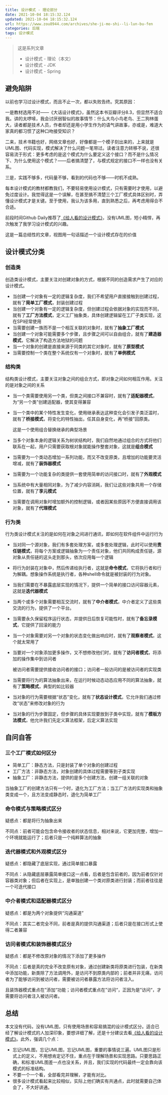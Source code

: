 ```yaml
---
title: 设计模式 - 理论部分
date: 2021-10-04 18:15:32.124
updated: 2021-10-04 18:15:32.124
url: https://www.zou8944.com/archives/she-ji-mo-shi--li-lun-bu-fen
categories: 后端
tags: 设计模式
---
```


> 这是系列文章
>
> - 设计模式 - 理论（本文）
> - 设计模式 - JDK
> - 设计模式 - Spring

<!-- more -->

## 避免陷阱

以前也学习过设计模式，而且不止一次，都以失败告终。究其原因：

一是教材选用不对——《大话设计模式》，虽然这本书豆瓣评分8.3，但显然不适合我。讲的太啰嗦，我会讨厌弱智似的故事情节：什么大鸟小鸟老鸟、王二狗林蛋大，读者都是技术人员，作者却还是用小学生作为的语气讲故事，亦或是，难道大家真的都习惯了这种口吻接受知识？

二来，技术书籍也好，网络文章也好，好像都是一个模子刻出来的，上来就是UML图、代码实现，模式解决了什么问题一笔带过。读者注意力转移不说，还很容易流于形式：更多考虑的是这个模式为什么要定义这个接口？而不是什么情况下、为什么使用这个模式？——后者搞清楚了，与模式规定的接口不一样也没有关系。

三是，实践不够多，代码量不够，看到的代码也不够——时机不成熟。

每本设计模式的教材都教我们，不要轻易使用设计模式，只有需要时才使用，以避免过度设计。我觉得这是一个误解，在甚至搞不清楚三个工厂模式具体区别时，弄懂设计模式才是关键。至于使用，我认为该多用，直到熟悉之后，再考虑用得合不合适。

前段时间Github Daily推荐了[《给人看的设计模式》](https://github.com/kamranahmedse/design-patterns-for-humans)，没有UML图，短小精悍，再次触发了我学习设计模式的兴趣。

这是一篇总结性的文章，视图用一句话描述一个设计模式存在的价值

## 设计模式分类

### 创造类

创造类设计模式，主要关注对创建对象的方式，根据不同的创造需求产生了对应的设计模式。

- 当创建一个对象有一定的逻辑复杂度，我们不希望用户直接接触到创建过程，就有了**简单工厂模式**，封装创建过程
- 当创建一个对象有一定的逻辑复杂度，但创建过程会依据对象的实现而不同，就有了**工厂方法模式**，定义工厂抽象类，具体创建逻辑留在工厂子类实现，这在SPI经常使用
- 当需要创建一族而不是一个相互关联的对象时，就有了**抽象工厂模式**
- 当创建一个对象可能需要多个步骤，且步骤之间可以自由组合，就有了**建造器模式**，它解决了构造方法地狱的问题
- 当一个对象的创建是直接来源于同类的其它对象时，就有了**原型模式**
- 当需要控制一个类在整个系统仅有一个对象时，就有了**单例模式**

### 结构类

结构类设计模式，主要关注对象之间的组合方式，即对象之间如何相互作用。关注的是对象之间的关系

- 当一个类需要使用另一个类，但类之间接口不兼容时，就有了**适配器模式**，为“另一个类”创建适配器，使其变得兼容

- 当一个类中的某个特性发生变化，使用继承表达这种变化会引发子类泛滥时，就有了**桥接模式**，将变化的特性抽出，任其自身变化，再“桥接”回原类。

  这是一个使用组合替换继承的典型场景

- 当多个对象本身的逻辑关系为树状结构时，我们自然地通过组合的方式将他们联系在一起，用户只需要获取根对象就能操作整套对象，这就是**组合模式**

- 当需要为一个类动态增加一系列功能，而又不改变原类，且增加的功能要灵活增减，就有了**装饰器模式**

- 当需要为一个功能复杂的类提供一套使用简单的访问接口时，就有了**外观模式**

- 当系统中有大量相同对象，为了减少内容消耗，我们让这些对象共用一个存储位置，就有了**享元模式**

- 当需要在调用对象时增加额外的控制逻辑，或者因某些原因不方便直接调用该对象，就有了**代理模式**

### 行为类

行为类设计模式关注的是如何在对象之间进行通讯，即如何在软件组件中运行行为

- 当对同一个源对象，我们有多套处理方案，或多套处理逻辑，此时可以使用**责任链模式**，将每个方案或逻辑抽象为一个责任对象，他们共同构成责任链，源对象从责任链的这头走到那头，依次应用每一个逻辑

- 将行为封装在对象中，然后传递给执行者，这就是**命令模式**，它将执行者和行为解耦。想象操作系统是执行者，各种shell命令就是被封装的行为对象。

- 当我们需要在不暴露底层实现的情况下，提供一个简单的接口访问容器元素，这就是**迭代器模式**

- 当两个或多个对象需要相互交流时，就有了**中介者模式**，中介者定义了这些类交流的行为，提供了一个平台。

- 当需要永久保留程序运行状态，并提供日后恢复可能性时，就有了**备忘录模式**，它提供了回滚的能力

- 当一个对象需要对另一个对象的状态变化做出响应时，就有了**观察者模式**，这个就太常用了

- 当要对一个对象添加更多操作，又不想修改他们时，就有了**访问者模式**，将添加的操作集中到访问者

  被访问者需要提供接收访问者的接口；访问者一般访问的是被访问者的实现类

- 当需要将行为的算法抽象出来，在运行时候动态动态应用不同的算法抽象，就有了**策略模式**，典型的如比较器

- 当对象的行为需要根据“状态”变化，就有了**状态设计模式**，它允许我们通过修改“状态”来修改对象的行为

- 当对象的行为步骤固定，但步骤的具体实现要放到子类中实现，就有了**模板方法模式**，他允许我们先定义算法框架，后定义算法实现

## 自问自答

### 三个工厂模式如何区分

- 简单工厂：静态方法，只是封装了单个对象的创建过程
- 工厂方法：非静态方法，对象创建的具体过程需要等到子类实现
- 抽象工厂：非静态方法，提供的是多个创建方法，创建一组关联的对象

当抽象工厂的创建方法只有一个时，退化为工厂方法；当工厂方法的实现类和抽象类变成一个，且方法变成静态时，退化为简单工厂

### 命令模式与策略模式区分

疑惑点：都是将行为抽象出来

不同点：前者可能会包含命令接收者的状态信息，相对来说，它更加完整，增加一个环境就能运行了；后者只是一个纯粹算法的抽象

### 迭代器模式和外观模式区分

疑惑点：都隐藏了底层实现，通过简单接口暴露

不同点：从隐藏底层暴露简单接口这一点看，后者是包含前者的，因为前者仅针对容器类对象；但后者在实现上，是单独创建一个类对原类进行封装；而前者往往是一个可迭代接口

### 中介者模式和适配器模式区分

疑惑点：都是为两个对象提供“沟通渠道”

不同点：其实二者完全不同，前者是真的提供沟通渠道；后者只是在接口形式上使得二者兼容

### 访问者模式和装饰器模式区分

疑惑点：都是不修改原对象的情况下添加了更多操作

不同点：后者是真的完全不改变原有对象，通过创建新类将原类进行包装，在新类中添加功能，新类除了方法调用外，是访问不到原类内部的；前者并非无痛，访问者为了能够访问到被访问者，需要被访问者暴露方法将访问者注入。

且装饰器模式重点在”添加“功能；访问者模式重点在”访问“，正因为是”访问“，才需要将访问者注入被访问者。

## 总结

本文没有代码，没有UML图，只有使用场景和容易搞混的设计模式区分。适合已经了解设计模式的人加深印象，要想详细了解，还是十分建议去看[《给人看的设计模式》](https://github.com/kamranahmedse/design-patterns-for-humans)。此外，强调几个点：

- 忘记UML图，忘记UML图，忘记UML图，重要的事情说三遍。UML图只是形式上的定义，不用想肯定记不住，重点在于理解场景和实现思路。只要思路正确，和标准UML图差一点也没关系，并且，我们实现的代码最终一定会靠向该模式的标准结构。
- 不要一个一个看，全部看完并理解，才能有对比。
- 很多设计模式看起来比较相似，实际上他们确实有共通点，此时就需要自己体会了，不大好讲通。